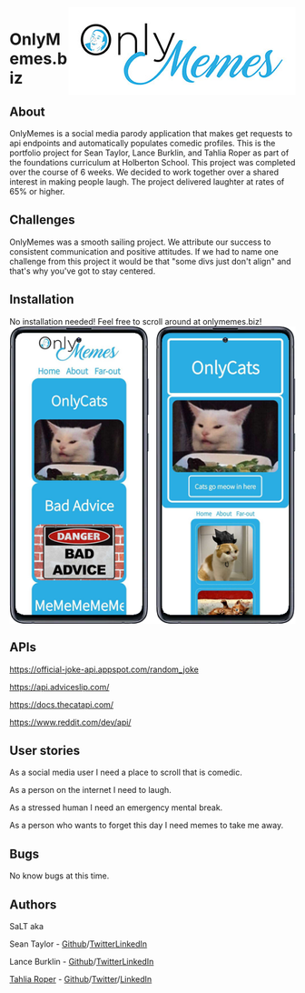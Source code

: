 <a href="http://onlymemes.biz">
   <img src="https://github.com/roundhousetally/OnlyMemes/blob/master/images/Onlymemeslogo2sm.jpg" align="right">
</a>

# OnlyMemes.biz

## About
OnlyMemes is a social media parody application that makes get requests to api endpoints and automatically populates comedic profiles. This is the portfolio project for Sean Taylor, Lance Burklin, and Tahlia Roper as part of the foundations curriculum at Holberton School. This project was completed over the course of 6 weeks. We decided to work together over a shared interest in making people laugh. The project delivered laughter at rates of 65% or higher.  

## Challenges
OnlyMemes was a smooth sailing project. We attribute our success to consistent communication and positive attitudes. If we had to name one challenge from this project it would be that "some divs just don't align" and that's why you've got to stay centered. 

## Installation
No installation needed! Feel free to scroll around at onlymemes.biz!
<img src="https://github.com/roundhousetally/OnlyMemes/blob/master/images/onlymobile.png" align="center">

## APIs
https://official-joke-api.appspot.com/random_joke

https://api.adviceslip.com/

https://docs.thecatapi.com/

https://www.reddit.com/dev/api/

## User stories
As a social media user I need a place to scroll that is comedic.

As a person on the internet I need to laugh.

As a stressed human I need an emergency mental break.

As a person who wants to forget this day I need memes to take me away.


## Bugs
No know bugs at this time.

## Authors
SaLT aka

Sean Taylor - [Github](https://github.com/MadmanSilver)/[Twitter](https://twitter.com/MadmanSilver)[LinkedIn](https://www.linkedin.com/in/sean-taylor-a951b11a1/)

Lance Burklin - [Github](https://github.com/lancewburklin)/[Twitter](https://twitter.com/BurklinLance)[LinkedIn](https://www.linkedin.com/in/lance-burklin-29a2021a1/)

[Tahlia Roper](https://itsfunny.biz/) - [Github](https://github.com/roundhousetally)/[Twitter](https://twitter.com/TahliaRoper)/[LinkedIn](https://www.linkedin.com/in/tahliaroper/)

